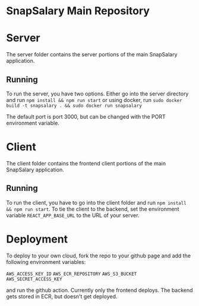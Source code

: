 # SnapSalary Main Repository
# Server
The server folder contains the server portions of the main SnapSalary application. 

## Running
To run the server, you have two options. Either go into the server directory and run `npm install && npm run start` or using docker, run `sudo docker build -t snapsalary . && sudo docker run snapsalary`

The default port is port 3000, but can be changed with the PORT environment variable.


# Client
The client folder contains the frontend client portions of the main SnapSalary application.

## Running
To run the client, you have to go into the client folder and run `npm install && npm run start`. To tie the client to the backend, set the environment variable `REACT_APP_BASE_URL` to the URL of your server.

# Deployment
To deploy to your own cloud, fork the repo to your github page and add the following environment variables:

`AWS_ACCESS_KEY_ID`
`AWS_ECR_REPOSITORY`
`AWS_S3_BUCKET`
`AWS_SECRET_ACCESS_KEY`

and run the github action. Currently only the frontend deploys. The backend gets stored in ECR, but doesn't get deployed.
